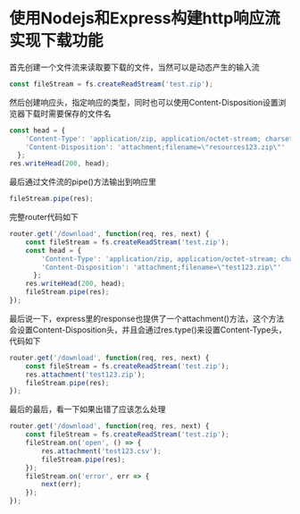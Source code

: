 # 使用Nodejs和Express构建http响应流实现下载功能

首先创建一个文件流来读取要下载的文件，当然可以是动态产生的输入流
``` javascript
const fileStream = fs.createReadStream('test.zip');
```

然后创建响应头，指定响应的类型，同时也可以使用Content-Disposition设置浏览器下载时需要保存的文件名
``` javascript
const head = {
	'Content-Type': 'application/zip, application/octet-stream; charset=ISO-8859-1',
	'Content-Disposition': 'attachment;filename=\"resources123.zip\"'
  };
res.writeHead(200, head);
```

最后通过文件流的pipe()方法输出到响应里
``` javascript
fileStream.pipe(res);
```

完整router代码如下
``` javascript
router.get('/download', function(req, res, next) {
    const fileStream = fs.createReadStream('test.zip');
    const head = {
        'Content-Type': 'application/zip, application/octet-stream; charset=ISO-8859-1',
        'Content-Disposition': 'attachment;filename=\"test123.zip\"'
      };
    res.writeHead(200, head);
    fileStream.pipe(res);
});
```

最后说一下，express里的response也提供了一个attachment()方法，这个方法会设置Content-Disposition头，并且会通过res.type()来设置Content-Type头，代码如下
``` javascript
router.get('/download', function(req, res, next) {
    const fileStream = fs.createReadStream('test.zip');
    res.attachment('test123.zip');
    fileStream.pipe(res);
});
```

最后的最后，看一下如果出错了应该怎么处理
``` javascript
router.get('/download', function(req, res, next) {
    const fileStream = fs.createReadStream('test.zip');
    fileStream.on('open', () => {
        res.attachment('test123.csv');
        fileStream.pipe(res);
    });
    fileStream.on('error', err => {
        next(err);
    });
});
```
